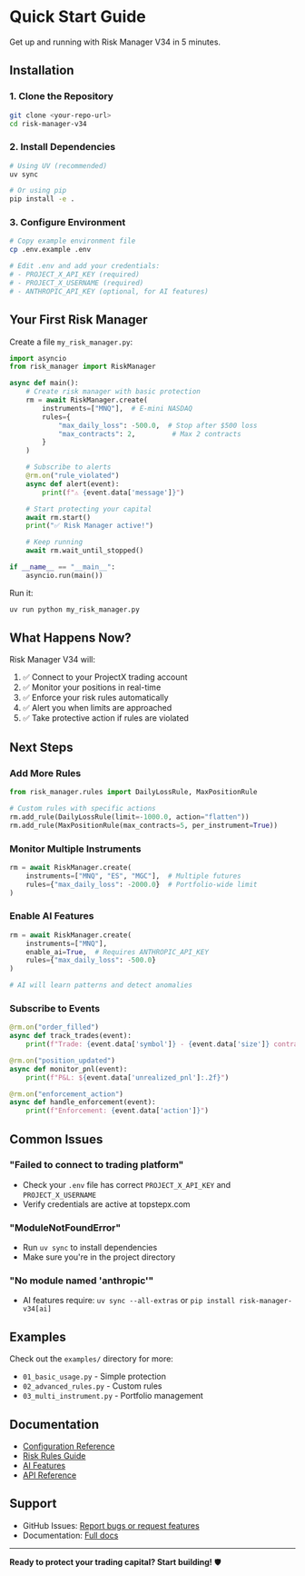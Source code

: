 # Quick Start Guide

Get up and running with Risk Manager V34 in 5 minutes.

## Installation

### 1. Clone the Repository
```bash
git clone <your-repo-url>
cd risk-manager-v34
```

### 2. Install Dependencies
```bash
# Using UV (recommended)
uv sync

# Or using pip
pip install -e .
```

### 3. Configure Environment
```bash
# Copy example environment file
cp .env.example .env

# Edit .env and add your credentials:
# - PROJECT_X_API_KEY (required)
# - PROJECT_X_USERNAME (required)
# - ANTHROPIC_API_KEY (optional, for AI features)
```

## Your First Risk Manager

Create a file `my_risk_manager.py`:

```python
import asyncio
from risk_manager import RiskManager

async def main():
    # Create risk manager with basic protection
    rm = await RiskManager.create(
        instruments=["MNQ"],  # E-mini NASDAQ
        rules={
            "max_daily_loss": -500.0,  # Stop after $500 loss
            "max_contracts": 2,         # Max 2 contracts
        }
    )

    # Subscribe to alerts
    @rm.on("rule_violated")
    async def alert(event):
        print(f"⚠️ {event.data['message']}")

    # Start protecting your capital
    await rm.start()
    print("✅ Risk Manager active!")

    # Keep running
    await rm.wait_until_stopped()

if __name__ == "__main__":
    asyncio.run(main())
```

Run it:
```bash
uv run python my_risk_manager.py
```

## What Happens Now?

Risk Manager V34 will:
1. ✅ Connect to your ProjectX trading account
2. ✅ Monitor your positions in real-time
3. ✅ Enforce your risk rules automatically
4. ✅ Alert you when limits are approached
5. ✅ Take protective action if rules are violated

## Next Steps

### Add More Rules
```python
from risk_manager.rules import DailyLossRule, MaxPositionRule

# Custom rules with specific actions
rm.add_rule(DailyLossRule(limit=-1000.0, action="flatten"))
rm.add_rule(MaxPositionRule(max_contracts=5, per_instrument=True))
```

### Monitor Multiple Instruments
```python
rm = await RiskManager.create(
    instruments=["MNQ", "ES", "MGC"],  # Multiple futures
    rules={"max_daily_loss": -2000.0}  # Portfolio-wide limit
)
```

### Enable AI Features
```python
rm = await RiskManager.create(
    instruments=["MNQ"],
    enable_ai=True,  # Requires ANTHROPIC_API_KEY
    rules={"max_daily_loss": -500.0}
)

# AI will learn patterns and detect anomalies
```

### Subscribe to Events
```python
@rm.on("order_filled")
async def track_trades(event):
    print(f"Trade: {event.data['symbol']} - {event.data['size']} contracts")

@rm.on("position_updated")
async def monitor_pnl(event):
    print(f"P&L: ${event.data['unrealized_pnl']:.2f}")

@rm.on("enforcement_action")
async def handle_enforcement(event):
    print(f"Enforcement: {event.data['action']}")
```

## Common Issues

### "Failed to connect to trading platform"
- Check your `.env` file has correct `PROJECT_X_API_KEY` and `PROJECT_X_USERNAME`
- Verify credentials are active at topstepx.com

### "ModuleNotFoundError"
- Run `uv sync` to install dependencies
- Make sure you're in the project directory

### "No module named 'anthropic'"
- AI features require: `uv sync --all-extras` or `pip install risk-manager-v34[ai]`

## Examples

Check out the `examples/` directory for more:
- `01_basic_usage.py` - Simple protection
- `02_advanced_rules.py` - Custom rules
- `03_multi_instrument.py` - Portfolio management

## Documentation

- [Configuration Reference](configuration.md)
- [Risk Rules Guide](risk-rules.md)
- [AI Features](ai-features.md)
- [API Reference](api-reference.md)

## Support

- GitHub Issues: [Report bugs or request features](../issues)
- Documentation: [Full docs](../docs/)

---

**Ready to protect your trading capital? Start building!** 🛡️
